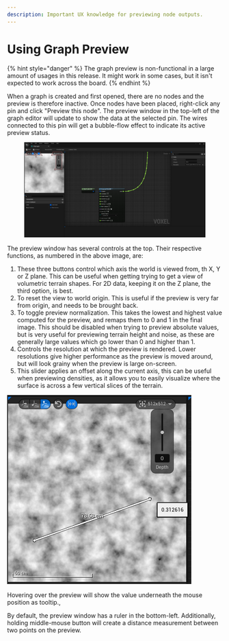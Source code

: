 ```yaml
---
description: Important UX knowledge for previewing node outputs.
---
```


# Using Graph Preview

{% hint style="danger" %}
The graph preview is non-functional in a large amount of usages in this release. It might work in some cases, but it isn't expected to work across the board.
{% endhint %}

When a graph is created and first opened, there are no nodes and the preview is therefore inactive. Once nodes have been placed, right-click any pin and click "Preview this node". The preview window in the top-left of the graph editor will update to show the data at the selected pin. The wires connected to this pin will get a bubble-flow effect to indicate its active preview status. &#x20;

<figure><img src="../.gitbook/assets/PreviewPic.png" alt=""><figcaption></figcaption></figure>

The preview window has several controls at the top. Their respective functions, as numbered in the above image, are:

1. These three buttons control which axis the world is viewed from, th X, Y or Z plane. This can be useful when getting trying to get a view of volumetric terrain shapes. For 2D data, keeping it on the Z plane, the third option, is best.&#x20;
2. To reset the view to world origin. This is useful if the preview is very far from origin, and needs to be brought back.
3. To toggle preview normalization. This takes the lowest and highest value computed for the preview, and remaps them to 0 and 1 in the final image. This should be disabled when trying to preview absolute values, but is very useful for previewing terrain height and noise, as these are generally large values which go lower than 0 and higher than 1.
4. Controls the resolution at which the preview is rendered. Lower resolutions give higher performance as the preview is moved around, but will look grainy when the preview is large on-screen. &#x20;
5. This slider applies an offset along the current axis, this can be useful when previewing densities, as it allows you to easily visualize where the surface is across a few vertical slices of the terrain.

<img src="../.gitbook/assets/image (4) (3).png" alt="" data-size="original">&#x20;

Hovering over the preview will show the value underneath the mouse position as tooltip.,

By default, the preview window has a ruler in the bottom-left. Additionally, holding middle-mouse button will create a distance measurement between two points on the preview.&#x20;
